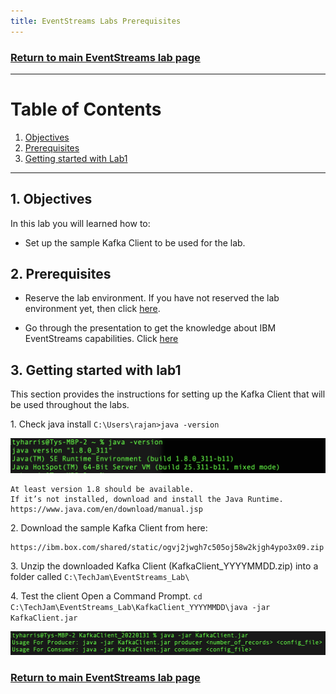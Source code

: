 ```yaml
---
title: EventStreams Labs Prerequisites
---
```


### [Return to main EventStreams lab page](../event-streams)

---

# Table of Contents
1. [Objectives](#objectives)
2. [Prerequisites](#prerequisites)
3. [Getting started with Lab1](#deploy)

---

## 1. Objectives <a name="objectives"></a>

In this lab you will learned how to:

-   Set up the sample Kafka Client to be used for the lab.


## 2. Prerequisites <a name="prerequisites"></a>

- Reserve the lab environment. If you have not reserved the lab environment yet, then click [here](https://techzone.ibm.com/collection/jam-in-a-box-for-integration-automation-cp4i/environments). 

- Go through the presentation to get the knowledge about IBM EventStreams capabilities. Click [here](https://ibm.box.com/s/326ddepzvqxu96fuw3m151vadjpyqcym) 


## 3. Getting started with lab1 <a name="deploy"></a>

This section provides the instructions for setting up the Kafka Client that will be used throughout the labs.

1\.	Check java install
    `C:\Users\rajan>java -version`

   ![](images/image-1.png)

    At least version 1.8 should be available.
    If it’s not installed, download and install the Java Runtime. https://www.java.com/en/download/manual.jsp

2\.	Download the sample Kafka Client from here:  

    https://ibm.box.com/shared/static/ogvj2jwgh7c505oj58w2kjgh4ypo3x09.zip 
     
3\.	Unzip the downloaded Kafka Client (KafkaClient_YYYYMMDD.zip) into a folder called 
    `C:\TechJam\EventStreams_Lab\`
    
4\.	Test the client
    Open a Command Prompt.
    `cd C:\TechJam\EventStreams_Lab\KafkaClient_YYYYMMDD\java -jar KafkaClient.jar`

   ![](images/image-2.png)

### [Return to main EventStreams lab page](../event-streams)

